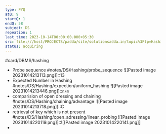 ```yaml
---
type: PYQ
atQ: 9
startQ: 1
endQ: 58
subject: DS
repeation: 1
last_time: 2023-10-14T00:00:00.000+05:30
src: file:///host/PROJECTS/padda/site/solutionsadda.in/topic%3Ftp=Hashing.html
status: acquiring
---
```

#card/DBMS/hashing  
- Probe sequence #notes/DS/Hashing/probe_sequence ![[Pasted image 20231014213113.png]]::13
- Expected Number in Hashing #notes/DS/Hashing/expection/uniform_hashing ![[Pasted image 20231014213446.png]]::`n/m`
- comparision of open dressing and chaining #notes/DS/Hashing/chaining/advantage ![[Pasted image 20231014213718.png]]::C
- retrieval of key which is not present #notes/DS/Hashing/open_adressing/linear_probing ![[Pasted image 20231014220119.png]]::![[Pasted image 20231014220141.png]]
- 